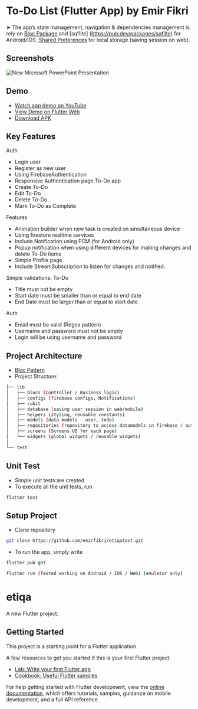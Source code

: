
# To-Do List (Flutter App) by Emir Fikri

➤ The app’s state management, navigation & dependencies management is rely on [Bloc Package](https://pub.dev/packages/bloc) and [sqflite] (https://pub.dev/packages/sqflite) for Android/IOS ,[Shared Preferences](https://pub.dev/packages/shared_preferences) for local storage (saving session on web).


## Screenshots

![New Microsoft PowerPoint Presentation](https://user-images.githubusercontent.com/76787324/204736264-1e0c84d9-5fa0-46da-81ec-3c273b2cf78f.jpg)


## Demo

- [Watch app demo on YouTube](https://youtu.be/pkyvh2KHcHk)
- [View Demo on Flutter Web](https://emirfikri.github.io/)
- [Download APK](https://1drv.ms/u/s!Atd0aLPih2vGgP5b3ibtiwZuYgk1iA?e=cvc2Ea)


## Key Features
Auth
 - Login user
 - Register as new user
 - Using FirebaseAuthentication  
 - Responsive Authentication page 
To-Do app
 - Create To-Do
 - Edit To-Do
 - Delete To-Do
 - Mark To-Do as Complete 

Features 
 - Animation builder when new task is created on simultaneous device
 - Using firestore realtime services
 - Include Notification using FCM (for Android only)
 - Popup notification when using different devices 
    for making changes and delete To-Do items
 - Simple Profile page
 - Include StreamSubscription to listen for changes and notified.    

Simple validations:
To-Do
- Title must not be empty
- Start date must be smaller than or equal to end date
- End Date must be larger than or equal to start date

Auth
- Email must be valid (Regex pattern)
- Username and password must not be empty
- Login will be using username and password
 


## Project Architecture
- [Bloc Pattern](https://github.com/felangel/bloc/tree/master/examples)
- Project Structure:
```bash
├── lib
│   ├── blocs (Controller / Business logic)
│   ├── configs (firebase configs, Notifications)
│   ├── cubit 
│   ├── database (saving user session in web/mobile)
│   ├── helpers (styling, reusable constants)
│   ├── models (data models - user, todo)
│   ├── repositories (repository to access datamodels in firebase / auth)
│   ├── screens (Screens UI for each page)
│   └── widgets (global widgets / reusable widgets)
│     
└── test
```
## Unit Test

- Simple unit tests are created
- To execute all the unit tests, run
```bash
flutter test   
```



## Setup Project
- Clone repository
```bash
git clone https://github.com/emirfikri/etiqatest.git
```

- To run the app, simply write
```bash
flutter pub get  
```
```bash
flutter run (Tested working on Android / IOS / Web) (emulator only)
```
# etiqa

A new Flutter project.

## Getting Started

This project is a starting point for a Flutter application.

A few resources to get you started if this is your first Flutter project:

- [Lab: Write your first Flutter app](https://docs.flutter.dev/get-started/codelab)
- [Cookbook: Useful Flutter samples](https://docs.flutter.dev/cookbook)

For help getting started with Flutter development, view the
[online documentation](https://docs.flutter.dev/), which offers tutorials,
samples, guidance on mobile development, and a full API reference.
